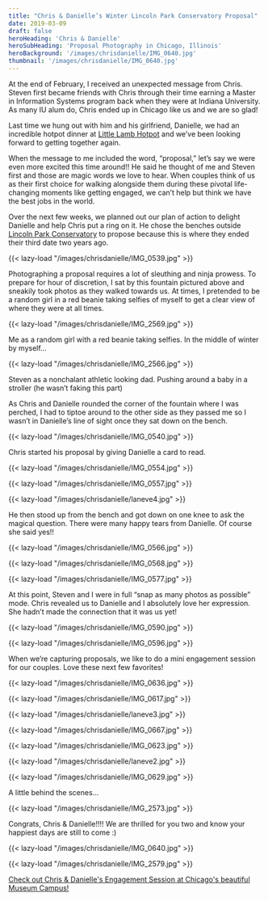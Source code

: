 ```yaml
---
title: "Chris & Danielle’s Winter Lincoln Park Conservatory Proposal"
date: 2019-03-09
draft: false
heroHeading: 'Chris & Danielle'
heroSubHeading: 'Proposal Photography in Chicago, Illinois'
heroBackground: '/images/chrisdanielle/IMG_0640.jpg'
thumbnail: '/images/chrisdanielle/IMG_0640.jpg'
---
```

At the end of February, I received an unexpected message from Chris. Steven first became friends with Chris through their time earning a Master in Information Systems program back when they were at Indiana University. As many IU alum do, Chris ended up in Chicago like us and we are so glad! 

Last time we hung out with him and his girlfriend, Danielle, we had an incredible hotpot dinner at [Little Lamb Hotpot](http://littlelambchicago.com/) and we’ve been looking forward to getting together again. 

When the message to me included the word, “proposal,” let’s say we were even more excited this time around!! He said he thought of me and Steven first and those are magic words we love to hear. When couples think of us as their first choice for walking alongside them during these pivotal life-changing moments like getting engaged, we can’t help but think we have the best jobs in the world. 

Over the next few weeks, we planned out our plan of action to delight Danielle and help Chris put a ring on it. He chose the benches outside [Lincoln Park Conservatory](https://www.chicagoparkdistrict.com/parks-facilities/lincoln-park-conservatory) to propose because this is where they ended their third date two years ago. 

{{< lazy-load "/images/chrisdanielle/IMG_0539.jpg" >}}

Photographing a proposal requires a lot of sleuthing and ninja prowess. To prepare for hour of discretion, I sat by this fountain pictured above and sneakily took photos as they walked towards us. At times, I pretended to be a random girl in a red beanie taking selfies of myself to get a clear view of where they were at all times.

{{< lazy-load "/images/chrisdanielle/IMG_2569.jpg" >}}

Me as a random girl with a red beanie taking selfies.
In the middle of winter by myself…

{{< lazy-load "/images/chrisdanielle/IMG_2566.jpg" >}}

Steven as a nonchalant athletic looking dad.
Pushing around a baby in a stroller (he wasn’t faking this part)

As Chris and Danielle rounded the corner of the fountain where I was perched, I had to tiptoe around to the other side as they passed me so I wasn’t in Danielle’s line of sight once they sat down on the bench. 

{{< lazy-load "/images/chrisdanielle/IMG_0540.jpg" >}}

Chris started his proposal by giving Danielle a card to read.

{{< lazy-load "/images/chrisdanielle/IMG_0554.jpg" >}}

{{< lazy-load "/images/chrisdanielle/IMG_0557.jpg" >}}

{{< lazy-load "/images/chrisdanielle/laneve4.jpg" >}}

He then stood up from the bench and got down on one knee to ask the magical question. There were many happy tears from Danielle. Of course she said yes!!

{{< lazy-load "/images/chrisdanielle/IMG_0566.jpg" >}}

{{< lazy-load "/images/chrisdanielle/IMG_0568.jpg" >}}

{{< lazy-load "/images/chrisdanielle/IMG_0577.jpg" >}}

At this point, Steven and I were in full “snap as many photos as possible” mode. Chris revealed us to Danielle and I absolutely love her expression. She hadn’t made the connection that it was us yet! 

{{< lazy-load "/images/chrisdanielle/IMG_0590.jpg" >}}

{{< lazy-load "/images/chrisdanielle/IMG_0596.jpg" >}}

When we’re capturing proposals, we like to do a mini engagement session for our couples. Love these next few favorites!

{{< lazy-load "/images/chrisdanielle/IMG_0636.jpg" >}}

{{< lazy-load "/images/chrisdanielle/IMG_0617.jpg" >}}

{{< lazy-load "/images/chrisdanielle/laneve3.jpg" >}}

{{< lazy-load "/images/chrisdanielle/IMG_0667.jpg" >}}

{{< lazy-load "/images/chrisdanielle/IMG_0623.jpg" >}}

{{< lazy-load "/images/chrisdanielle/laneve2.jpg" >}}

{{< lazy-load "/images/chrisdanielle/IMG_0629.jpg" >}}

A little behind the scenes…

{{< lazy-load "/images/chrisdanielle/IMG_2573.jpg" >}}

Congrats, Chris & Danielle!!!! We are thrilled for you two and know your happiest days are still to come :)

{{< lazy-load "/images/chrisdanielle/IMG_0640.jpg" >}}

{{< lazy-load "/images/chrisdanielle/IMG_2579.jpg" >}}

[Check out Chris & Danielle's Engagement Session at Chicago's beautiful Museum Campus!](/portfolio/weddings/photos/chicago-engagement-museum-campus-chris-danielle/)